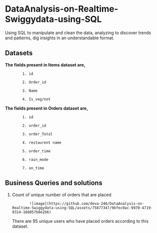 # DataAnalysis-on-Realtime-Swiggydata-using-SQL
Using SQL to manipulate and clean the data, analyzing to discover trends and patterns, dig insights in an understandable format.

## Datasets
**The fields present in Items dataset are,**
            
            1. id
            
            2. Order_id
            
            3. Name
            
            4. Is_veg/not

**The fields present in Orders dataset are,**
            
            1. id
            
            2. order_id
            
            3. order_Total
            
            4. restaurent name
            
            5. order_time
            
            6. rain_mode
            
            7. on_time


## Business Queries and solutions
1. Count of unique number of orders that are placed

               ![image](https://github.com/deva-246/DataAnalysis-on-Realtime-Swiggydata-using-SQL/assets/75877347/9bfec0ac-9970-4719-8314-166057b0e2b6)
   
   There are 95 unique users who have placed orders according to this dataset.
   


            




